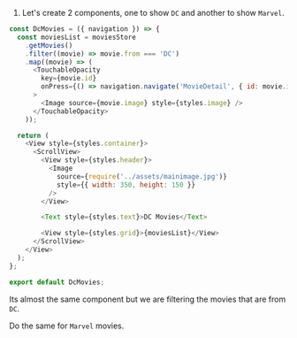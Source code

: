 1. Let's create 2 components, one to show `DC` and another to show `Marvel`.

```js
const DcMovies = ({ navigation }) => {
  const moviesList = moviesStore
    .getMovies()
    .filter((movie) => movie.from === 'DC')
    .map((movie) => (
      <TouchableOpacity
        key={movie.id}
        onPress={() => navigation.navigate('MovieDetail', { id: movie.id })}
      >
        <Image source={movie.image} style={styles.image} />
      </TouchableOpacity>
    ));

  return (
    <View style={styles.container}>
      <ScrollView>
        <View style={styles.header}>
          <Image
            source={require('../assets/mainimage.jpg')}
            style={{ width: 350, height: 150 }}
          />
        </View>

        <Text style={styles.text}>DC Movies</Text>

        <View style={styles.grid}>{moviesList}</View>
      </ScrollView>
    </View>
  );
};

export default DcMovies;
```

Its almost the same component but we are filtering the movies that are from `DC`.

Do the same for `Marvel` movies.
